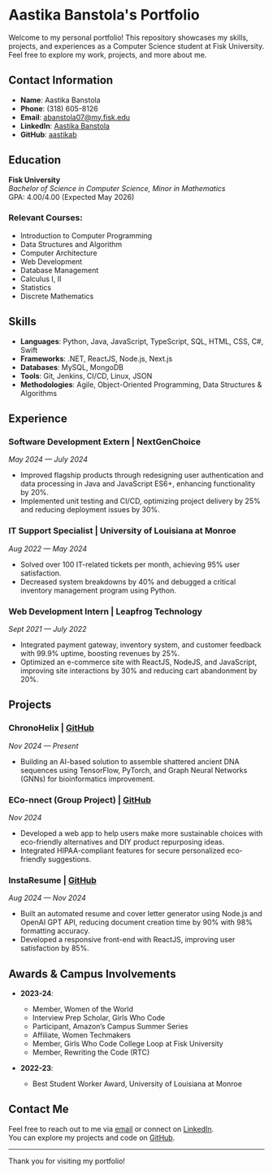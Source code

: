 # Aastika Banstola's Portfolio

Welcome to my personal portfolio! This repository showcases my skills, projects, and experiences as a Computer Science student at Fisk University. Feel free to explore my work, projects, and more about me.

## Contact Information
- **Name**: Aastika Banstola
- **Phone**: (318) 605-8126
- **Email**: [abanstola07@my.fisk.edu](mailto:abanstola07@my.fisk.edu)
- **LinkedIn**: [Aastika Banstola](https://www.linkedin.com/in/aastika-)
- **GitHub**: [aastikab](https://github.com/aastikab)

## Education
**Fisk University**  
*Bachelor of Science in Computer Science, Minor in Mathematics*  
GPA: 4.00/4.00 (Expected May 2026)  

### Relevant Courses:
- Introduction to Computer Programming
- Data Structures and Algorithm
- Computer Architecture
- Web Development
- Database Management
- Calculus I, II
- Statistics
- Discrete Mathematics

## Skills
- **Languages**: Python, Java, JavaScript, TypeScript, SQL, HTML, CSS, C#, Swift
- **Frameworks**: .NET, ReactJS, Node.js, Next.js
- **Databases**: MySQL, MongoDB
- **Tools**: Git, Jenkins, CI/CD, Linux, JSON
- **Methodologies**: Agile, Object-Oriented Programming, Data Structures & Algorithms

## Experience

### Software Development Extern | NextGenChoice  
*May 2024 — July 2024*  
- Improved flagship products through redesigning user authentication and data processing in Java and JavaScript ES6+, enhancing functionality by 20%.
- Implemented unit testing and CI/CD, optimizing project delivery by 25% and reducing deployment issues by 30%.

### IT Support Specialist | University of Louisiana at Monroe  
*Aug 2022 — May 2024*  
- Solved over 100 IT-related tickets per month, achieving 95% user satisfaction.
- Decreased system breakdowns by 40% and debugged a critical inventory management program using Python.

### Web Development Intern | Leapfrog Technology  
*Sept 2021 — July 2022*  
- Integrated payment gateway, inventory system, and customer feedback with 99.9% uptime, boosting revenues by 25%.
- Optimized an e-commerce site with ReactJS, NodeJS, and JavaScript, improving site interactions by 30% and reducing cart abandonment by 20%.

## Projects

### ChronoHelix | [GitHub](https://github.com/aastikab)  
*Nov 2024 — Present*  
- Building an AI-based solution to assemble shattered ancient DNA sequences using TensorFlow, PyTorch, and Graph Neural Networks (GNNs) for bioinformatics improvement.

### ECo-nnect (Group Project) | [GitHub](https://github.com/aastikab)  
*Nov 2024*  
- Developed a web app to help users make more sustainable choices with eco-friendly alternatives and DIY product repurposing ideas.  
- Integrated HIPAA-compliant features for secure personalized eco-friendly suggestions.

### InstaResume | [GitHub](https://github.com/aastikab)  
*Aug 2024 — Nov 2024*  
- Built an automated resume and cover letter generator using Node.js and OpenAI GPT API, reducing document creation time by 90% with 98% formatting accuracy.  
- Developed a responsive front-end with ReactJS, improving user satisfaction by 85%.

## Awards & Campus Involvements

- **2023-24**:  
  - Member, Women of the World  
  - Interview Prep Scholar, Girls Who Code  
  - Participant, Amazon’s Campus Summer Series  
  - Affiliate, Women Techmakers  
  - Member, Girls Who Code College Loop at Fisk University  
  - Member, Rewriting the Code (RTC)

- **2022-23**:  
  - Best Student Worker Award, University of Louisiana at Monroe  

## Contact Me
Feel free to reach out to me via [email](mailto:abanstola07@my.fisk.edu) or connect on [LinkedIn](https://www.linkedin.com/in/aastika-).  
You can explore my projects and code on [GitHub](https://github.com/aastikab).

---

Thank you for visiting my portfolio!

